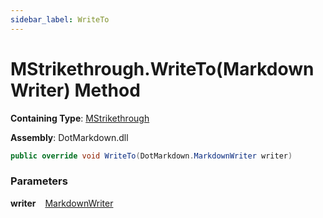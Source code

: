 ```yaml
---
sidebar_label: WriteTo
---
```


# MStrikethrough\.WriteTo\(MarkdownWriter\) Method

**Containing Type**: [MStrikethrough](../index.md)

**Assembly**: DotMarkdown\.dll

```csharp
public override void WriteTo(DotMarkdown.MarkdownWriter writer)
```

### Parameters

**writer** &ensp; [MarkdownWriter](../../../MarkdownWriter/index.md)
